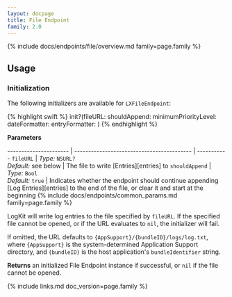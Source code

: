 ```yaml
---
layout: docpage
title: File Endpoint
family: 2.0
---
```


{% include docs/endpoints/file/overview.md family=page.family %}

## Usage

### Initialization

The following initializers are available for `LXFileEndpoint`:

{% highlight swift %}
init?(fileURL: shouldAppend: minimumPriorityLevel: dateFormatter: entryFormatter: )
{% endhighlight %}

**Parameters**

---------------------- | ------------------------------------------ | -----------
`fileURL`              | _Type:_ `NSURL?` <br> _Default:_ see below | The file to write [Entries][entries] to
`shouldAppend`         | _Type:_ `Bool` <br> _Default:_ `true`      | Indicates whether the endpoint should continue appending [Log Entries][entries] to the end of the file, or clear it and start at the beginning
{% include docs/endpoints/common_params.md family=page.family %}

LogKit will write log entries to the file specified by `fileURL`. If the specified file cannot be opened, or if the URL evaluates to `nil`, the initializer will fail.

If omitted, the URL defaults to `{AppSupport}/{bundleID}/logs/log.txt`, where `{AppSupport}` is the system-determined Application Support directory, and `{bundleID}` is the host application's `bundleIdentifier` string.

**Returns** an initialized File Endpoint instance if successful, or `nil` if the file cannot be opened.


{% include links.md doc_version=page.family %}
